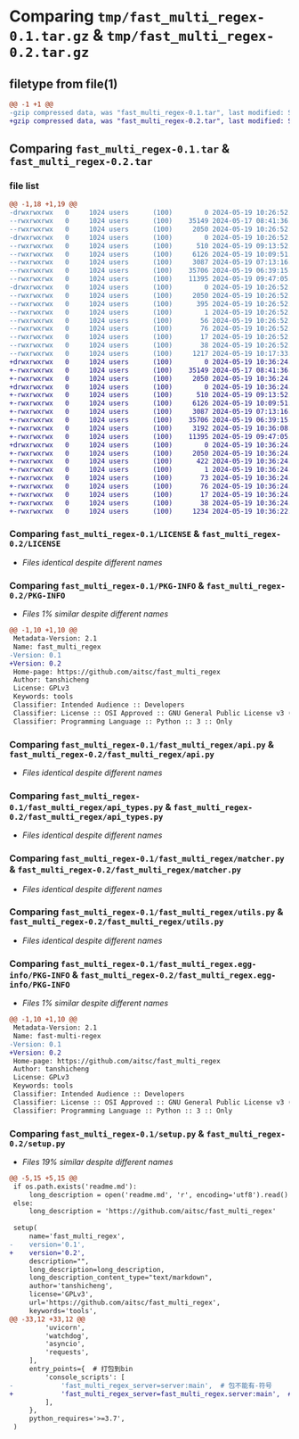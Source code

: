 # Comparing `tmp/fast_multi_regex-0.1.tar.gz` & `tmp/fast_multi_regex-0.2.tar.gz`

## filetype from file(1)

```diff
@@ -1 +1 @@
-gzip compressed data, was "fast_multi_regex-0.1.tar", last modified: Sun May 19 10:26:52 2024, max compression
+gzip compressed data, was "fast_multi_regex-0.2.tar", last modified: Sun May 19 10:36:24 2024, max compression
```

## Comparing `fast_multi_regex-0.1.tar` & `fast_multi_regex-0.2.tar`

### file list

```diff
@@ -1,18 +1,19 @@
-drwxrwxrwx   0     1024 users      (100)        0 2024-05-19 10:26:52.533538 fast_multi_regex-0.1/
--rwxrwxrwx   0     1024 users      (100)    35149 2024-05-17 08:41:36.000000 fast_multi_regex-0.1/LICENSE
--rwxrwxrwx   0     1024 users      (100)     2050 2024-05-19 10:26:52.532539 fast_multi_regex-0.1/PKG-INFO
-drwxrwxrwx   0     1024 users      (100)        0 2024-05-19 10:26:52.515538 fast_multi_regex-0.1/fast_multi_regex/
--rwxrwxrwx   0     1024 users      (100)      510 2024-05-19 09:13:52.000000 fast_multi_regex-0.1/fast_multi_regex/__init__.py
--rwxrwxrwx   0     1024 users      (100)     6126 2024-05-19 10:09:51.000000 fast_multi_regex-0.1/fast_multi_regex/api.py
--rwxrwxrwx   0     1024 users      (100)     3087 2024-05-19 07:13:16.000000 fast_multi_regex-0.1/fast_multi_regex/api_types.py
--rwxrwxrwx   0     1024 users      (100)    35706 2024-05-19 06:39:15.000000 fast_multi_regex-0.1/fast_multi_regex/matcher.py
--rwxrwxrwx   0     1024 users      (100)    11395 2024-05-19 09:47:05.000000 fast_multi_regex-0.1/fast_multi_regex/utils.py
-drwxrwxrwx   0     1024 users      (100)        0 2024-05-19 10:26:52.529538 fast_multi_regex-0.1/fast_multi_regex.egg-info/
--rwxrwxrwx   0     1024 users      (100)     2050 2024-05-19 10:26:52.000000 fast_multi_regex-0.1/fast_multi_regex.egg-info/PKG-INFO
--rwxrwxrwx   0     1024 users      (100)      395 2024-05-19 10:26:52.000000 fast_multi_regex-0.1/fast_multi_regex.egg-info/SOURCES.txt
--rwxrwxrwx   0     1024 users      (100)        1 2024-05-19 10:26:52.000000 fast_multi_regex-0.1/fast_multi_regex.egg-info/dependency_links.txt
--rwxrwxrwx   0     1024 users      (100)       56 2024-05-19 10:26:52.000000 fast_multi_regex-0.1/fast_multi_regex.egg-info/entry_points.txt
--rwxrwxrwx   0     1024 users      (100)       76 2024-05-19 10:26:52.000000 fast_multi_regex-0.1/fast_multi_regex.egg-info/requires.txt
--rwxrwxrwx   0     1024 users      (100)       17 2024-05-19 10:26:52.000000 fast_multi_regex-0.1/fast_multi_regex.egg-info/top_level.txt
--rwxrwxrwx   0     1024 users      (100)       38 2024-05-19 10:26:52.533538 fast_multi_regex-0.1/setup.cfg
--rwxrwxrwx   0     1024 users      (100)     1217 2024-05-19 10:17:33.000000 fast_multi_regex-0.1/setup.py
+drwxrwxrwx   0     1024 users      (100)        0 2024-05-19 10:36:24.681007 fast_multi_regex-0.2/
+-rwxrwxrwx   0     1024 users      (100)    35149 2024-05-17 08:41:36.000000 fast_multi_regex-0.2/LICENSE
+-rwxrwxrwx   0     1024 users      (100)     2050 2024-05-19 10:36:24.680008 fast_multi_regex-0.2/PKG-INFO
+drwxrwxrwx   0     1024 users      (100)        0 2024-05-19 10:36:24.661007 fast_multi_regex-0.2/fast_multi_regex/
+-rwxrwxrwx   0     1024 users      (100)      510 2024-05-19 09:13:52.000000 fast_multi_regex-0.2/fast_multi_regex/__init__.py
+-rwxrwxrwx   0     1024 users      (100)     6126 2024-05-19 10:09:51.000000 fast_multi_regex-0.2/fast_multi_regex/api.py
+-rwxrwxrwx   0     1024 users      (100)     3087 2024-05-19 07:13:16.000000 fast_multi_regex-0.2/fast_multi_regex/api_types.py
+-rwxrwxrwx   0     1024 users      (100)    35706 2024-05-19 06:39:15.000000 fast_multi_regex-0.2/fast_multi_regex/matcher.py
+-rwxrwxrwx   0     1024 users      (100)     3192 2024-05-19 10:36:08.000000 fast_multi_regex-0.2/fast_multi_regex/server.py
+-rwxrwxrwx   0     1024 users      (100)    11395 2024-05-19 09:47:05.000000 fast_multi_regex-0.2/fast_multi_regex/utils.py
+drwxrwxrwx   0     1024 users      (100)        0 2024-05-19 10:36:24.677008 fast_multi_regex-0.2/fast_multi_regex.egg-info/
+-rwxrwxrwx   0     1024 users      (100)     2050 2024-05-19 10:36:24.000000 fast_multi_regex-0.2/fast_multi_regex.egg-info/PKG-INFO
+-rwxrwxrwx   0     1024 users      (100)      422 2024-05-19 10:36:24.000000 fast_multi_regex-0.2/fast_multi_regex.egg-info/SOURCES.txt
+-rwxrwxrwx   0     1024 users      (100)        1 2024-05-19 10:36:24.000000 fast_multi_regex-0.2/fast_multi_regex.egg-info/dependency_links.txt
+-rwxrwxrwx   0     1024 users      (100)       73 2024-05-19 10:36:24.000000 fast_multi_regex-0.2/fast_multi_regex.egg-info/entry_points.txt
+-rwxrwxrwx   0     1024 users      (100)       76 2024-05-19 10:36:24.000000 fast_multi_regex-0.2/fast_multi_regex.egg-info/requires.txt
+-rwxrwxrwx   0     1024 users      (100)       17 2024-05-19 10:36:24.000000 fast_multi_regex-0.2/fast_multi_regex.egg-info/top_level.txt
+-rwxrwxrwx   0     1024 users      (100)       38 2024-05-19 10:36:24.681007 fast_multi_regex-0.2/setup.cfg
+-rwxrwxrwx   0     1024 users      (100)     1234 2024-05-19 10:36:22.000000 fast_multi_regex-0.2/setup.py
```

### Comparing `fast_multi_regex-0.1/LICENSE` & `fast_multi_regex-0.2/LICENSE`

 * *Files identical despite different names*

### Comparing `fast_multi_regex-0.1/PKG-INFO` & `fast_multi_regex-0.2/PKG-INFO`

 * *Files 1% similar despite different names*

```diff
@@ -1,10 +1,10 @@
 Metadata-Version: 2.1
 Name: fast_multi_regex
-Version: 0.1
+Version: 0.2
 Home-page: https://github.com/aitsc/fast_multi_regex
 Author: tanshicheng
 License: GPLv3
 Keywords: tools
 Classifier: Intended Audience :: Developers
 Classifier: License :: OSI Approved :: GNU General Public License v3 (GPLv3)
 Classifier: Programming Language :: Python :: 3 :: Only
```

### Comparing `fast_multi_regex-0.1/fast_multi_regex/api.py` & `fast_multi_regex-0.2/fast_multi_regex/api.py`

 * *Files identical despite different names*

### Comparing `fast_multi_regex-0.1/fast_multi_regex/api_types.py` & `fast_multi_regex-0.2/fast_multi_regex/api_types.py`

 * *Files identical despite different names*

### Comparing `fast_multi_regex-0.1/fast_multi_regex/matcher.py` & `fast_multi_regex-0.2/fast_multi_regex/matcher.py`

 * *Files identical despite different names*

### Comparing `fast_multi_regex-0.1/fast_multi_regex/utils.py` & `fast_multi_regex-0.2/fast_multi_regex/utils.py`

 * *Files identical despite different names*

### Comparing `fast_multi_regex-0.1/fast_multi_regex.egg-info/PKG-INFO` & `fast_multi_regex-0.2/fast_multi_regex.egg-info/PKG-INFO`

 * *Files 1% similar despite different names*

```diff
@@ -1,10 +1,10 @@
 Metadata-Version: 2.1
 Name: fast-multi-regex
-Version: 0.1
+Version: 0.2
 Home-page: https://github.com/aitsc/fast_multi_regex
 Author: tanshicheng
 License: GPLv3
 Keywords: tools
 Classifier: Intended Audience :: Developers
 Classifier: License :: OSI Approved :: GNU General Public License v3 (GPLv3)
 Classifier: Programming Language :: Python :: 3 :: Only
```

### Comparing `fast_multi_regex-0.1/setup.py` & `fast_multi_regex-0.2/setup.py`

 * *Files 19% similar despite different names*

```diff
@@ -5,15 +5,15 @@
 if os.path.exists('readme.md'):
     long_description = open('readme.md', 'r', encoding='utf8').read()
 else:
     long_description = 'https://github.com/aitsc/fast_multi_regex'
 
 setup(
     name='fast_multi_regex',
-    version='0.1',
+    version='0.2',
     description="",
     long_description=long_description,
     long_description_content_type="text/markdown",
     author='tanshicheng',
     license='GPLv3',
     url='https://github.com/aitsc/fast_multi_regex',
     keywords='tools',
@@ -33,12 +33,12 @@
         'uvicorn',
         'watchdog',
         'asyncio',
         'requests',
     ],
     entry_points={  # 打包到bin
         'console_scripts': [
-            'fast_multi_regex_server=server:main',  # 包不能有-符号
+            'fast_multi_regex_server=fast_multi_regex.server:main',  # 包不能有-符号
         ],
     },
     python_requires='>=3.7',
 )
```

